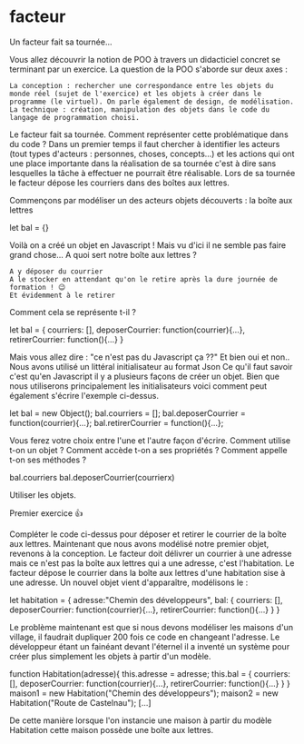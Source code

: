 # facteur
Un facteur fait sa tournée...

Vous allez découvrir la notion de POO à travers un didacticiel concret se terminant par un exercice. La question de la POO s'aborde sur deux axes :

    La conception : rechercher une correspondance entre les objets du monde réel (sujet de l'exercice) et les objets à créer dans le programme (le virtuel). On parle également de design, de modélisation.
    La technique : création, manipulation des objets dans le code du langage de programmation choisi.

Le facteur fait sa tournée. Comment représenter cette problématique dans du code ? Dans un premier temps il faut chercher à identifier les acteurs (tout types d'acteurs : personnes, choses, concepts...) et les actions qui ont une place importante dans la réalisation de sa tournée c'est à dire sans lesquelles la tâche à effectuer ne pourrait être réalisable. Lors de sa tournée le facteur dépose les courriers dans des boîtes aux lettres.

Commençons par modéliser un des acteurs objets découverts : la boîte aux lettres

let bal = {}

Voilà on a créé un objet en Javascript ! Mais vu d'ici il ne semble pas faire grand chose... A quoi sert notre boîte aux lettres ?

    A y déposer du courrier
    A le stocker en attendant qu'on le retire après la dure journée de formation ! 😉
    Et évidemment à le retirer

Comment cela se représente t-il ?

let bal = {
    courriers: [],
    deposerCourrier: function(courrier){...},
    retirerCourrier: function(){...}
}

Mais vous allez dire : "ce n'est pas du Javascript ça ??" Et bien oui et non.. Nous avons utilisé un littéral initialisateur au format Json Ce qu'il faut savoir c'est qu'en Javascript il y a plusieurs façons de créer un objet. Bien que nous utiliserons principalement les initialisateurs voici comment peut également s'écrire l'exemple ci-dessus.

let bal = new Object();
bal.courriers = [];
bal.deposerCourrier = function(courrier){...};
bal.retirerCourrier = function(){...};

Vous ferez votre choix entre l'une et l'autre façon d'écrire. Comment utilise t-on un objet ? Comment accède t-on a ses propriétés ? Comment appelle t-on ses méthodes ?

bal.courriers
bal.deposerCourrier(courrierx)

Utiliser les objets.

Premier exercice 👍

Compléter le code ci-dessus pour déposer et retirer le courrier de la boîte aux lettres. Maintenant que nous avons modélisé notre premier objet, revenons à la conception. Le facteur doit délivrer un courrier à une adresse mais ce n'est pas la boîte aux lettres qui a une adresse, c'est l'habitation. Le facteur dépose le courrier dans la boîte aux lettres d'une habitation sise à une adresse. Un nouvel objet vient d'apparaître, modélisons le :

let habitation = {
    adresse:"Chemin des développeurs",
    bal: {
        courriers: [],
        deposerCourrier: function(courrier){...},
        retirerCourrier: function(){...}
         }
}

Le problème maintenant est que si nous devons modéliser les maisons d'un village, il faudrait dupliquer 200 fois ce code en changeant l'adresse. Le développeur étant un fainéant devant l'éternel il a inventé un système pour créer plus simplement les objets à partir d'un modèle.

function Habitation(adresse){
    this.adresse = adresse;
    this.bal = {
        courriers: [],
        deposerCourrier: function(courrier){...},
        retirerCourrier: function(){...}
    }
}
maison1 = new Habitation("Chemin des développeurs");
maison2 = new Habitation("Route de Castelnau");
[...]

De cette manière lorsque l'on instancie une maison à partir du modèle Habitation cette maison possède une boîte aux lettres.
